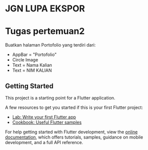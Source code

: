 # JGN LUPA EKSPOR
# Tugas pertemuan2
Buatkan halaman Portofolio yang terdiri dari:
  - AppBar = "Portofolio"
  - Circle Image
  - Text = Nama Kalian
  - Text = NIM KALIAN

## Getting Started

This project is a starting point for a Flutter application.

A few resources to get you started if this is your first Flutter project:

- [Lab: Write your first Flutter app](https://docs.flutter.dev/get-started/codelab)
- [Cookbook: Useful Flutter samples](https://docs.flutter.dev/cookbook)

For help getting started with Flutter development, view the
[online documentation](https://docs.flutter.dev/), which offers tutorials,
samples, guidance on mobile development, and a full API reference.
